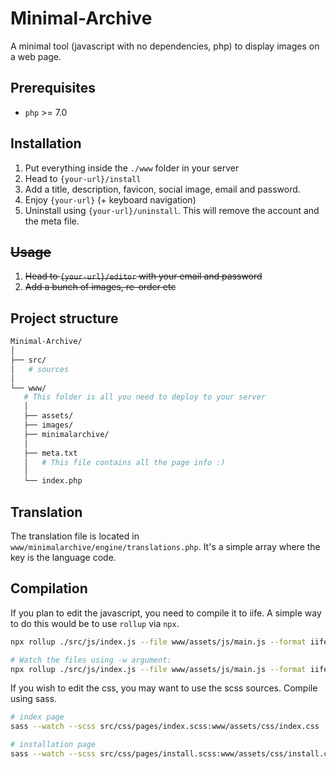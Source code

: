 Minimal-Archive
===============

A minimal tool (javascript with no dependencies, php) to display images on a web page.

## Prerequisites

- `php` >= 7.0

## Installation
1. Put everything inside the `./www` folder in your server
2. Head to `{your-url}/install`
3. Add a title, description, favicon, social image, email and password.
6. Enjoy `{your-url}` (+ keyboard navigation)
7. Uninstall using `{your-url}/uninstall`. This will remove the account and the meta file.

## <del>Usage</del>
1. <del>Head to `{your-url}/editor` with your email and password</del>
2. <del>Add a bunch of images, re-order etc</del>

## Project structure

```sh
Minimal-Archive/
│
├── src/
│   # sources
│
└── www/
   # This folder is all you need to deploy to your server
   │
   ├── assets/
   ├── images/
   ├── minimalarchive/
   │
   ├── meta.txt
   │   # This file contains all the page info :)
   │
   └── index.php
```

## Translation

The translation file is located in `www/minimalarchive/engine/translations.php`.
It's a simple array where the key is the language code.

## Compilation

If you plan to edit the javascript, you need to compile it to iife. A simple way to do this would be to use `rollup` via `npx`.

```sh
npx rollup ./src/js/index.js --file www/assets/js/main.js --format iife

# Watch the files using -w argument:
npx rollup ./src/js/index.js --file www/assets/js/main.js --format iife -w
```

If you wish to edit the css, you may want to use the scss sources. Compile using sass.

```sh
# index page
sass --watch --scss src/css/pages/index.scss:www/assets/css/index.css

# installation page
sass --watch --scss src/css/pages/install.scss:www/assets/css/install.css
```